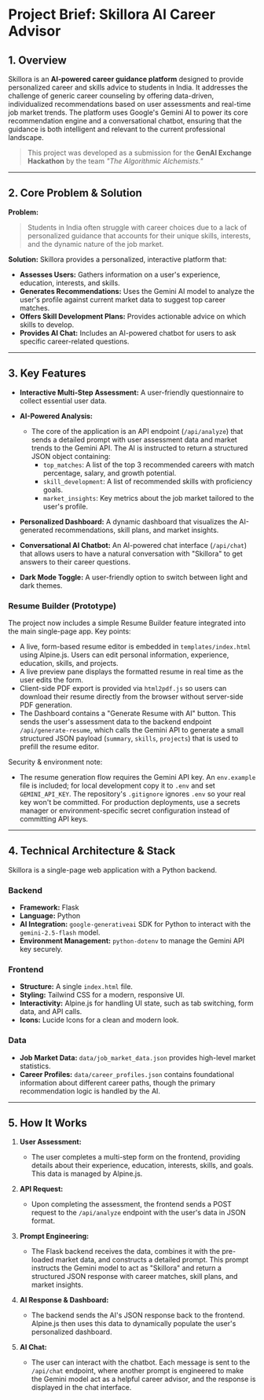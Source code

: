 
# Project Brief: Skillora AI Career Advisor

## 1. Overview

Skillora is an **AI-powered career guidance platform** designed to provide personalized career and skills advice to students in India. It addresses the challenge of generic career counseling by offering data-driven, individualized recommendations based on user assessments and real-time job market trends. The platform uses Google's Gemini AI to power its core recommendation engine and a conversational chatbot, ensuring that the guidance is both intelligent and relevant to the current professional landscape.

> This project was developed as a submission for the **GenAI Exchange Hackathon** by the team _"The Algorithmic Alchemists."_

---

## 2. Core Problem & Solution

**Problem:**
> Students in India often struggle with career choices due to a lack of personalized guidance that accounts for their unique skills, interests, and the dynamic nature of the job market.

**Solution:**
Skillora provides a personalized, interactive platform that:

- **Assesses Users:** Gathers information on a user's experience, education, interests, and skills.
- **Generates Recommendations:** Uses the Gemini AI model to analyze the user's profile against current market data to suggest top career matches.
- **Offers Skill Development Plans:** Provides actionable advice on which skills to develop.
- **Provides AI Chat:** Includes an AI-powered chatbot for users to ask specific career-related questions.

---

## 3. Key Features

- **Interactive Multi-Step Assessment:** A user-friendly questionnaire to collect essential user data.

- **AI-Powered Analysis:**
  - The core of the application is an API endpoint (`/api/analyze`) that sends a detailed prompt with user assessment data and market trends to the Gemini API. The AI is instructed to return a structured JSON object containing:
	 - `top_matches`: A list of the top 3 recommended careers with match percentage, salary, and growth potential.
	 - `skill_development`: A list of recommended skills with proficiency goals.
	 - `market_insights`: Key metrics about the job market tailored to the user's profile.

- **Personalized Dashboard:** A dynamic dashboard that visualizes the AI-generated recommendations, skill plans, and market insights.

- **Conversational AI Chatbot:** An AI-powered chat interface (`/api/chat`) that allows users to have a natural conversation with "Skillora" to get answers to their career questions.

- **Dark Mode Toggle:** A user-friendly option to switch between light and dark themes.

### Resume Builder (Prototype)

The project now includes a simple Resume Builder feature integrated into the main single-page app. Key points:

- A live, form-based resume editor is embedded in `templates/index.html` using Alpine.js. Users can edit personal information, experience, education, skills, and projects.
- A live preview pane displays the formatted resume in real time as the user edits the form.
- Client-side PDF export is provided via `html2pdf.js` so users can download their resume directly from the browser without server-side PDF generation.
- The Dashboard contains a "Generate Resume with AI" button. This sends the user's assessment data to the backend endpoint `/api/generate-resume`, which calls the Gemini API to generate a small structured JSON payload (`summary`, `skills`, `projects`) that is used to prefill the resume editor.

Security & environment note:

- The resume generation flow requires the Gemini API key. An `env.example` file is included; for local development copy it to `.env` and set `GEMINI_API_KEY`. The repository's `.gitignore` ignores `.env` so your real key won't be committed. For production deployments, use a secrets manager or environment-specific secret configuration instead of committing API keys.

---

## 4. Technical Architecture & Stack

Skillora is a single-page web application with a Python backend.

### Backend

- **Framework:** Flask
- **Language:** Python
- **AI Integration:** `google-generativeai` SDK for Python to interact with the `gemini-2.5-flash` model.
- **Environment Management:** `python-dotenv` to manage the Gemini API key securely.

### Frontend

- **Structure:** A single `index.html` file.
- **Styling:** Tailwind CSS for a modern, responsive UI.
- **Interactivity:** Alpine.js for handling UI state, such as tab switching, form data, and API calls.
- **Icons:** Lucide Icons for a clean and modern look.

### Data

- **Job Market Data:** `data/job_market_data.json` provides high-level market statistics.
- **Career Profiles:** `data/career_profiles.json` contains foundational information about different career paths, though the primary recommendation logic is handled by the AI.

---

## 5. How It Works

1. **User Assessment:**
	- The user completes a multi-step form on the frontend, providing details about their experience, education, interests, skills, and goals. This data is managed by Alpine.js.

2. **API Request:**
	- Upon completing the assessment, the frontend sends a POST request to the `/api/analyze` endpoint with the user's data in JSON format.

3. **Prompt Engineering:**
	- The Flask backend receives the data, combines it with the pre-loaded market data, and constructs a detailed prompt. This prompt instructs the Gemini model to act as "Skillora" and return a structured JSON response with career matches, skill plans, and market insights.

4. **AI Response & Dashboard:**
	- The backend sends the AI's JSON response back to the frontend. Alpine.js then uses this data to dynamically populate the user's personalized dashboard.

5. **AI Chat:**
	- The user can interact with the chatbot. Each message is sent to the `/api/chat` endpoint, where another prompt is engineered to make the Gemini model act as a helpful career advisor, and the response is displayed in the chat interface.